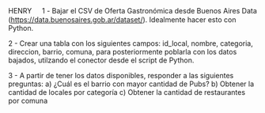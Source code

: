 HENRY ㅤ
1 - Bajar el CSV de Oferta Gastronómica desde Buenos Aires Data (https://data.buenosaires.gob.ar/dataset/). Idealmente hacer esto con Python.

2 - Crear una tabla con los siguientes campos: id_local, nombre, categoria, direccion, barrio, comuna, para posteriormente poblarla con los datos bajados, utilzando el conector desde el script de Python.

3 - A partir de tener los datos disponibles, responder a las siguientes preguntas: a) ¿Cuál es el barrio con mayor cantidad de Pubs? b) Obtener la cantidad de locales por categoría c) Obtener la cantidad de restaurantes por comuna